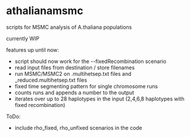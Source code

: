 # athalianamsmc
scripts for MSMC analysis of A.thaliana populations

currently WIP

features up until now:
- script should now work for the --fixedRecombination scenario
- read input files from destination / store filenames
- run MSMC/MSMC2 on .multihetsep.txt files and _reduced.multihetsep.txt files
- fixed time segmenting pattern for single chromosome runs
- counts runs and appends a number to the output
- iterates over up to 28 haplotypes in the input (2,4,6,8 haplotypes with fixed recombination)

ToDo:
- include rho_fixed, rho_unfixed scenarios in the code
